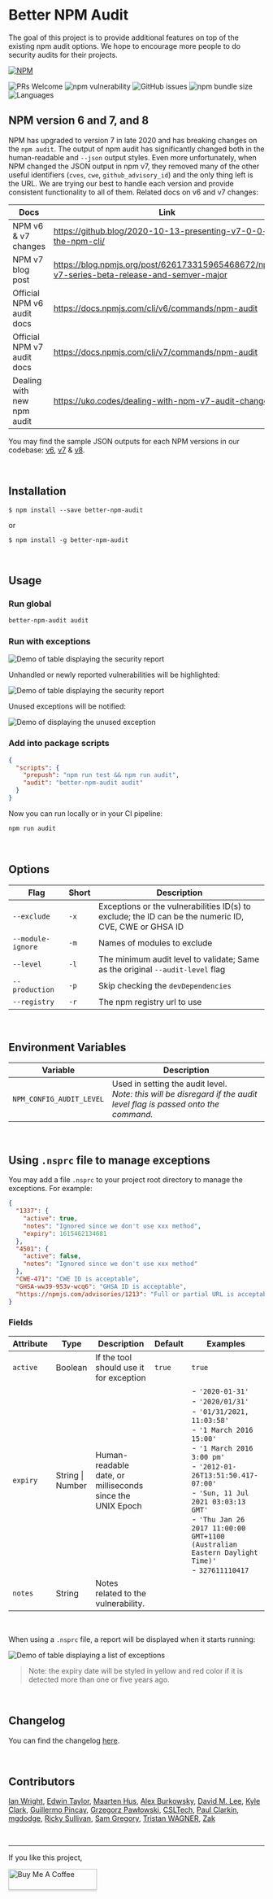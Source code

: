 # Better NPM Audit

The goal of this project is to provide additional features on top of the existing npm audit options. We hope to encourage more people to do security audits for their projects.

[![NPM](https://nodei.co/npm/better-npm-audit.png)](https://npmjs.org/package/better-npm-audit)

![PRs Welcome](https://img.shields.io/badge/PRs-welcome-brightgreen.svg?style=flat-square) ![npm vulnerability](https://img.shields.io/snyk/vulnerabilities/npm/better-npm-audit?style=flat-square) ![GitHub issues](https://img.shields.io/github/issues/jeemok/better-npm-audit?style=flat-square) ![npm bundle size](https://img.shields.io/bundlephobia/minzip/better-npm-audit?style=flat-square) ![Languages](https://img.shields.io/github/languages/top/jeemok/better-npm-audit?style=flat-square)

## NPM version 6 and 7, and 8

NPM has upgraded to version 7 in late 2020 and has breaking changes on the `npm audit`. The output of npm audit has significantly changed both in the human-readable and `--json` output styles. Even more unfortunately, when NPM changed the JSON output in npm v7, they removed many of the other useful identifiers (`cves`, `cwe`, `github_advisory_id`) and the only thing left is the URL. We are trying our best to handle each version and provide consistent functionality to all of them. Related docs on v6 and v7 changes:

| Docs                       | Link                                                                                       |
| -------------------------- | ------------------------------------------------------------------------------------------ |
| NPM v6 & v7 changes        | https://github.blog/2020-10-13-presenting-v7-0-0-of-the-npm-cli/                           |
| NPM v7 blog post           | https://blog.npmjs.org/post/626173315965468672/npm-v7-series-beta-release-and-semver-major |
| Official NPM v6 audit docs | https://docs.npmjs.com/cli/v6/commands/npm-audit                                           |
| Official NPM v7 audit docs | https://docs.npmjs.com/cli/v7/commands/npm-audit                                           |
| Dealing with new npm audit | https://uko.codes/dealing-with-npm-v7-audit-changes                                        |

You may find the sample JSON outputs for each NPM versions in our codebase: [v6](https://github.com/jeemok/better-npm-audit/blob/master/test/__mocks__/v6-json-buffer.json), [v7](https://github.com/jeemok/better-npm-audit/blob/master/test/__mocks__/v7-json-buffer.json) & [v8](https://github.com/jeemok/better-npm-audit/blob/master/test/__mocks__/v8-json-buffer.json).

<br />

## Installation

    $ npm install --save better-npm-audit

or

    $ npm install -g better-npm-audit

<br />

## Usage

### Run global

```bash
better-npm-audit audit
```

### Run with exceptions

<img src="https://raw.githubusercontent.com/jeemok/better-npm-audit/master/.README/all_good.png" alt="Demo of table displaying the security report" />

Unhandled or newly reported vulnerabilities will be highlighted:

<img src="https://raw.githubusercontent.com/jeemok/better-npm-audit/master/.README/highlighted_exceptions.png" alt="Demo of table displaying the security report" />

Unused exceptions will be notified:

<img src="https://raw.githubusercontent.com/jeemok/better-npm-audit/master/.README/unused_exception.png" alt="Demo of displaying the unused exception" />

### Add into package scripts

```JSON
{
  "scripts": {
    "prepush": "npm run test && npm run audit",
    "audit": "better-npm-audit audit"
  }
}
```

Now you can run locally or in your CI pipeline:

```bash
npm run audit
```

<br />

## Options

| Flag              | Short | Description                                                                                           |
| ----------------- | ----- | ----------------------------------------------------------------------------------------------------- |
| `--exclude`       | `-x`  | Exceptions or the vulnerabilities ID(s) to exclude; the ID can be the numeric ID, CVE, CWE or GHSA ID |
| `--module-ignore` | `-m`  | Names of modules to exclude                                                                           |
| `--level`         | `-l`  | The minimum audit level to validate; Same as the original `--audit-level` flag                        |
| `--production`    | `-p`  | Skip checking the `devDependencies`                                                                   |
| `--registry`      | `-r`  | The npm registry url to use                                                                           |

<br />

## Environment Variables

| Variable                 | Description                                                                                                                |
| ------------------------ | -------------------------------------------------------------------------------------------------------------------------- |
| `NPM_CONFIG_AUDIT_LEVEL` | Used in setting the audit level. <br /> _Note: this will be disregard if the audit level flag is passed onto the command._ |

<br />

## Using `.nsprc` file to manage exceptions

You may add a file `.nsprc` to your project root directory to manage the exceptions. For example:

```json
{
  "1337": {
    "active": true,
    "notes": "Ignored since we don't use xxx method",
    "expiry": 1615462134681
  },
  "4501": {
    "active": false,
    "notes": "Ignored since we don't use xxx method"
  },
  "CWE-471": "CWE ID is acceptable",
  "GHSA-ww39-953v-wcq6": "GHSA ID is acceptable",
  "https://npmjs.com/advisories/1213": "Full or partial URL is acceptable too"
}
```

### Fields

| Attribute | Type             | Description                                               | Default | Examples                                                                                                                                                                                                                                                                                                                     |
| --------- | ---------------- | --------------------------------------------------------- | ------- | ---------------------------------------------------------------------------------------------------------------------------------------------------------------------------------------------------------------------------------------------------------------------------------------------------------------------------- |
| `active`  | Boolean          | If the tool should use it for exception                   | `true`  | `true`                                                                                                                                                                                                                                                                                                                       |
| `expiry`  | String \| Number | Human-readable date, or milliseconds since the UNIX Epoch |         | - `'2020-01-31'` <br> - `'2020/01/31'` <br> - `'01/31/2021, 11:03:58'` <br> - `'1 March 2016 15:00'` <br> - `'1 March 2016 3:00 pm'` <br> - `'2012-01-26T13:51:50.417-07:00'` <br> - `'Sun, 11 Jul 2021 03:03:13 GMT'` <br> - `'Thu Jan 26 2017 11:00:00 GMT+1100 (Australian Eastern Daylight Time)'` <br> - `327611110417` |
| `notes`   | String           | Notes related to the vulnerability.                       |         |

<br />

When using a `.nsprc` file, a report will be displayed when it starts running:

<img src="https://raw.githubusercontent.com/jeemok/better-npm-audit/master/.README/exceptions_table.png" alt="Demo of table displaying a list of exceptions" />

> Note: the expiry date will be styled in yellow and red color if it is detected more than one or five years ago.

<br />

## Changelog

You can find the changelog [here](https://github.com/jeemok/better-npm-audit/blob/master/CHANGELOG.md).

<br />

## Contributors

[Ian Wright](https://github.com/IPWright83), [Edwin Taylor](https://github.com/alertme-edwin), [Maarten Hus](https://github.com/MrHus), [Alex Burkowsky](https://github.com/alexburkowskypolysign), [David M. Lee](https://github.com/leedm777), [Kyle Clark](https://github.com/kyle-clark1824), [Guillermo Pincay](https://github.com/guillermaster), [Grzegorz Pawłowski](https://github.com/GrzesiekP), [CSLTech](https://github.com/CSLTech), [Paul Clarkin](https://github.com/paulclarkin), [mgdodge](https://github.com/mgdodge), [Ricky Sullivan](https://github.com/rickysullivan), [Sam Gregory](https://github.com/samgregory88), [Tristan WAGNER](https://github.com/tristanwagner), [Zak](https://github.com/ZedLove)

<br />

---

If you like this project,

<a href="https://www.buymeacoffee.com/jeemok" target="_blank"><img src="https://www.buymeacoffee.com/assets/img/custom_images/orange_img.png" alt="Buy Me A Coffee" style="height: 41px !important;width: 174px !important;box-shadow: 0px 3px 2px 0px rgba(190, 190, 190, 0.5) !important;-webkit-box-shadow: 0px 3px 2px 0px rgba(190, 190, 190, 0.5) !important;" ></a>
